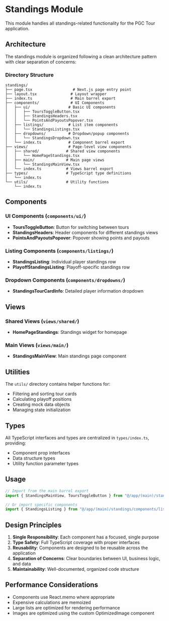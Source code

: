 # Standings Module

This module handles all standings-related functionality for the PGC Tour application.

## Architecture

The standings module is organized following a clean architecture pattern with clear separation of concerns:

### Directory Structure

```
standings/
├── page.tsx                  # Next.js page entry point
├── layout.tsx               # Layout wrapper
├── index.ts                 # Main barrel export
├── components/              # UI Components
│   ├── ui/                 # Basic UI components
│   │   ├── ToursToggleButton.tsx
│   │   ├── StandingsHeaders.tsx
│   │   └── PointsAndPayoutsPopover.tsx
│   ├── listings/           # List item components
│   │   └── StandingsListings.tsx
│   ├── dropdowns/          # Dropdown/popup components
│   │   └── StandingsDropdown.tsx
│   └── index.ts            # Component barrel export
├── views/                  # Page-level view components
│   ├── shared/            # Shared view components
│   │   └── HomePageStandings.tsx
│   ├── main/              # Main page views
│   │   └── StandingsMainView.tsx
│   └── index.ts           # Views barrel export
├── types/                 # TypeScript type definitions
│   └── index.ts
└── utils/                 # Utility functions
    └── index.ts
```

## Components

### UI Components (`components/ui/`)

- **ToursToggleButton**: Button for switching between tours
- **StandingsHeaders**: Header components for different standings views
- **PointsAndPayoutsPopover**: Popover showing points and payouts

### Listing Components (`components/listings/`)

- **StandingsListing**: Individual player standings row
- **PlayoffStandingsListing**: Playoff-specific standings row

### Dropdown Components (`components/dropdowns/`)

- **StandingsTourCardInfo**: Detailed player information dropdown

## Views

### Shared Views (`views/shared/`)

- **HomePageStandings**: Standings widget for homepage

### Main Views (`views/main/`)

- **StandingsMainView**: Main standings page component

## Utilities

The `utils/` directory contains helper functions for:

- Filtering and sorting tour cards
- Calculating playoff positions
- Creating mock data objects
- Managing state initialization

## Types

All TypeScript interfaces and types are centralized in `types/index.ts`, providing:

- Component prop interfaces
- Data structure types
- Utility function parameter types

## Usage

```typescript
// Import from the main barrel export
import { StandingsMainView, ToursToggleButton } from "@/app/(main)/standings";

// Or import specific components
import { StandingsListing } from "@/app/(main)/standings/components/listings/StandingsListings";
```

## Design Principles

1. **Single Responsibility**: Each component has a focused, single purpose
2. **Type Safety**: Full TypeScript coverage with proper interfaces
3. **Reusability**: Components are designed to be reusable across the application
4. **Separation of Concerns**: Clear boundaries between UI, business logic, and data
5. **Maintainability**: Well-documented, organized code structure

## Performance Considerations

- Components use React.memo where appropriate
- Expensive calculations are memoized
- Large lists are optimized for rendering performance
- Images are optimized using the custom OptimizedImage component
